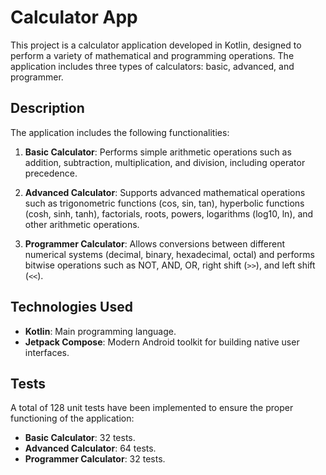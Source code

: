 # Calculator App

This project is a calculator application developed in Kotlin, designed to perform a variety of mathematical and programming operations. The application includes three types of calculators: basic, advanced, and programmer.

## Description

The application includes the following functionalities:

1. **Basic Calculator**: Performs simple arithmetic operations such as addition, subtraction, multiplication, and division, including operator precedence.

2. **Advanced Calculator**: Supports advanced mathematical operations such as trigonometric functions (cos, sin, tan), hyperbolic functions (cosh, sinh, tanh), factorials, roots, powers, logarithms (log10, ln), and other arithmetic operations.

3. **Programmer Calculator**: Allows conversions between different numerical systems (decimal, binary, hexadecimal, octal) and performs bitwise operations such as NOT, AND, OR, right shift (`>>`), and left shift (`<<`).

## Technologies Used

- **Kotlin**: Main programming language.
- **Jetpack Compose**: Modern Android toolkit for building native user interfaces.

## Tests

A total of 128 unit tests have been implemented to ensure the proper functioning of the application:

- **Basic Calculator**: 32 tests.
- **Advanced Calculator**: 64 tests.
- **Programmer Calculator**: 32 tests.

